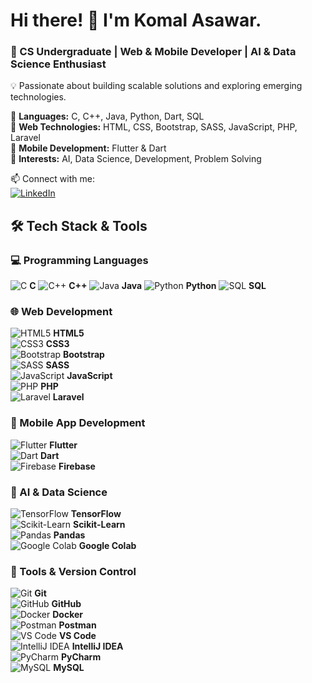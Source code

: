 # Hi there! 👋 I'm Komal Asawar.  
### 🚀 CS Undergraduate | Web & Mobile Developer | AI & Data Science Enthusiast  
💡 Passionate about building scalable solutions and exploring emerging technologies. 

🔹 **Languages:** C, C++, Java, Python, Dart, SQL  
🔹 **Web Technologies:** HTML, CSS, Bootstrap, SASS, JavaScript, PHP, Laravel  
🔹 **Mobile Development:** Flutter & Dart  
🔹 **Interests:** AI, Data Science, Development, Problem Solving  

📫 Connect with me: <br>
[![LinkedIn](www.linkedin.com/in/komal-asawar-30b540252)](https://linkedin.com/in/your-profile)   

  ## 🛠️ Tech Stack & Tools    
### **💻 Programming Languages**  
![C](https://img.icons8.com/color/30/000000/c-programming.png) **C**  ![C++](https://img.icons8.com/color/30/000000/c-plus-plus-logo.png) **C++**  ![Java](https://img.icons8.com/color/30/000000/java-coffee-cup-logo.png) **Java**  ![Python](https://img.icons8.com/color/30/000000/python.png) **Python**  ![SQL](https://img.icons8.com/external-flat-juicy-fish/30/000000/external-sql-coding-and-development-flat-flat-juicy-fish.png) **SQL**  

### **🌐 Web Development**  
![HTML5](https://img.icons8.com/color/30/000000/html-5.png) **HTML5**  
![CSS3](https://img.icons8.com/color/30/000000/css3.png) **CSS3**  
![Bootstrap](https://img.icons8.com/color/30/000000/bootstrap.png) **Bootstrap**  
![SASS](https://img.icons8.com/color/30/000000/sass.png) **SASS**  
![JavaScript](https://img.icons8.com/color/30/000000/javascript--v1.png) **JavaScript**  
![PHP](https://img.icons8.com/officel/30/000000/php-logo.png) **PHP**  
![Laravel](https://img.icons8.com/fluency/30/000000/laravel.png) **Laravel**  

### **📱 Mobile App Development**  
![Flutter](https://img.icons8.com/color/30/000000/flutter.png) **Flutter**  
![Dart](https://img.icons8.com/color/30/000000/dart.png) **Dart**  
![Firebase](https://img.icons8.com/color/30/000000/firebase.png) **Firebase**  

### **🧠 AI & Data Science**  
![TensorFlow](https://img.icons8.com/color/30/000000/tensorflow.png) **TensorFlow**  
![Scikit-Learn](https://img.icons8.com/color/30/000000/artificial-intelligence.png) **Scikit-Learn**  
![Pandas](https://img.icons8.com/color/30/000000/pandas.png) **Pandas**  
![Google Colab](https://img.icons8.com/color/30/000000/google-colab.png) **Google Colab**  

### **🔧 Tools & Version Control**  
![Git](https://img.icons8.com/color/30/000000/git.png) **Git**  
![GitHub](https://img.icons8.com/glyph-neue/30/ffffff/github.png) **GitHub**  
![Docker](https://img.icons8.com/color/30/000000/docker.png) **Docker**  
![Postman](https://img.icons8.com/dusk/30/000000/postman-api.png) **Postman**  
![VS Code](https://img.icons8.com/color/30/000000/visual-studio-code-2019.png) **VS Code**  
![IntelliJ IDEA](https://img.icons8.com/color/30/000000/intellij-idea.png) **IntelliJ IDEA**  
![PyCharm](https://img.icons8.com/color/30/000000/pycharm.png) **PyCharm**  
![MySQL](https://img.icons8.com/color/30/000000/mysql-logo.png) **MySQL**  


